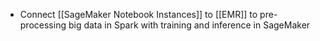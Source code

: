 - Connect [[SageMaker Notebook Instances]] to [[EMR]] to pre-processing big data in Spark with training and inference in SageMaker